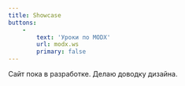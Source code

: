 ```yaml
---
title: Showcase
buttons:
    -
        text: 'Уроки по MODX'
        url: modx.ws
        primary: false
---
```


Сайт пока в разработке. Делаю доводку дизайна.